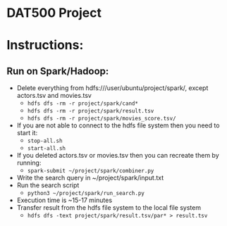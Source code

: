 # DAT500 Project

# Instructions:
## Run on Spark/Hadoop:
- Delete everything from hdfs:///user/ubuntu/project/spark/, except actors.tsv and movies.tsv
  - `hdfs dfs -rm -r project/spark/cand*`
  - `hdfs dfs -rm -r project/spark/result.tsv`
  - `hdfs dfs -rm -r project/spark/movies_score.tsv/`
- If you are not able to connect to the hdfs file system then you need to start it:
  - `stop-all.sh`
  - `start-all.sh`
- If you deleted actors.tsv or movies.tsv then you can recreate them by running:
  - `spark-submit ~/project/spark/combiner.py`
- Write the search query in ~/project/spark/input.txt
- Run the search script
  - `python3 ~/project/spark/run_search.py`
- Execution time is ~15-17 minutes
- Transfer result from the hdfs file system to the local file system
  - `hdfs dfs -text project/spark/result.tsv/par* > result.tsv`
